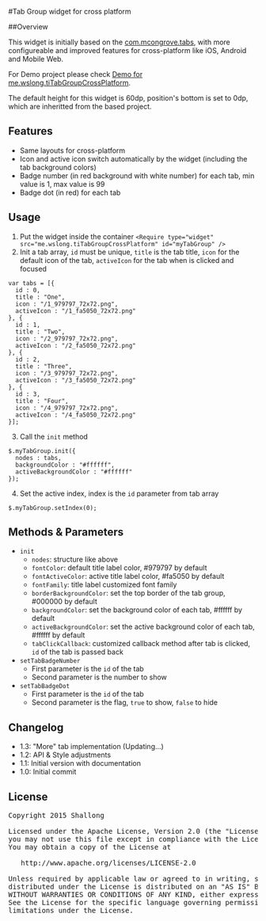 #Tab Group widget for cross platform

##Overview

This widget is initially based on the [com.mcongrove.tabs](https://github.com/mcongrove/com.mcongrove.tabs), with more configureable and improved features for cross-platform like iOS, Android and Mobile Web.

For Demo project please check [Demo for me.wslong.tiTabGroupCrossPlatform](http://github.com/Shallong/me.wslong.tiTabGroupCrossPlatform).

The default height for this widget is 60dp, position's bottom is set to 0dp, which are inheritted from the based project.

## Features

* Same layouts for cross-platform
* Icon and active icon switch automatically by the widget (including the tab background colors)
* Badge number (in red background with white number) for each tab, min value is 1, max value is 99
* Badge dot (in red) for each tab

## Usage

1. Put the widget inside the container
```<Require type="widget" src="me.wslong.tiTabGroupCrossPlatform" id="myTabGroup" />```
2. Init a tab array, `id` must be unique, `title` is the tab title, `icon` for the default icon of the tab, `activeIcon` for the tab when is clicked and focused
```
var tabs = [{
  id : 0,
  title : "One",
  icon : "/1_979797_72x72.png",
  activeIcon : "/1_fa5050_72x72.png"
}, {
  id : 1,
  title : "Two",
  icon : "/2_979797_72x72.png",
  activeIcon : "/2_fa5050_72x72.png"
}, {
  id : 2,
  title : "Three",
  icon : "/3_979797_72x72.png",
  activeIcon : "/3_fa5050_72x72.png"
}, {
  id : 3,
  title : "Four",
  icon : "/4_979797_72x72.png",
  activeIcon : "/4_fa5050_72x72.png"
}];
```
3. Call the `init` method
```
$.myTabGroup.init({
  nodes : tabs,
  backgroundColor : "#ffffff",
  activeBackgroundColor : "#ffffff"
});
```
4. Set the active index, index is the `id` parameter from tab array
```
$.myTabGroup.setIndex(0);
```

## Methods & Parameters

* `init`
	* `nodes`: structure like above
	* `fontColor`: default title label color, #979797 by default
	* `fontActiveColor`: active title label color, #fa5050 by default
	* `fontFamily`: title label customized font family
	* `borderBackgroundColor`: set the top border of the tab group, #000000 by default
	* `backgroundColor`: set the background color of each tab, #ffffff by default
	* `activeBackgroundColor`: set the active background color of each tab, #ffffff by default
	* `tabClickCallback`: customized callback method after tab is clicked, `id` of the tab is passed back
* `setTabBadgeNumber`
	* First parameter is the `id` of the tab
	* Second parameter is the number to show
* `setTabBadgeDot`
	* First parameter is the `id` of the tab
	* Second parameter is the flag, `true` to show, `false` to hide

## Changelog

* 1.3: "More" tab implementation (Updating...)
* 1.2: API & Style adjustments
* 1.1: Initial version with documentation
* 1.0: Initial commit

## License

<pre>
Copyright 2015 Shallong

Licensed under the Apache License, Version 2.0 (the "License");
you may not use this file except in compliance with the License.
You may obtain a copy of the License at

   http://www.apache.org/licenses/LICENSE-2.0

Unless required by applicable law or agreed to in writing, software
distributed under the License is distributed on an "AS IS" BASIS,
WITHOUT WARRANTIES OR CONDITIONS OF ANY KIND, either express or implied.
See the License for the specific language governing permissions and
limitations under the License.
</pre>